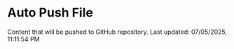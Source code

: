 # Auto Push File

Content that will be pushed to GitHub repository.
Last updated: 07/05/2025, 11:11:54 PM